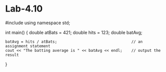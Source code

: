 # Lab-4.10
#include <iostream>
using namespace std;

int main()
{
  double atBats = 421;
  double hits = 123;
	double batAvg;

	batAvg = hits / atBats;									// an assignment statement 
	cout << "The batting average is " << batAvg << endl;	// output the result

}
